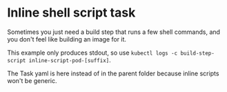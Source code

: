 # Inline shell script task

Sometimes you just need a build step that runs a few shell commands,
and you don't feel like building an image for it.

This example only produces stdout, so use `kubectl logs -c build-step-script inline-script-pod-[suffix]`.

The Task yaml is here instead of in the parent folder because inline scripts won't be generic.
